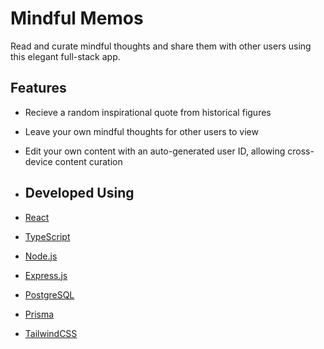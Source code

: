 # Mindful Memos

Read and curate mindful thoughts and share them with other users using this elegant full-stack app.

## Features
- Recieve a random inspirational quote from historical figures
- Leave your own mindful thoughts for other users to view
- Edit your own content with an auto-generated user ID, allowing cross-device content curation

- ## Developed Using
- [React](https://react.dev/)
- [TypeScript](https://www.typescriptlang.org/)
- [Node.js](https://nodejs.org/en)
- [Express.js](https://expressjs.com/)
- [PostgreSQL](https://www.postgresql.org/)
- [Prisma](https://www.prisma.io/)
- [TailwindCSS](https://tailwindcss.com/)
